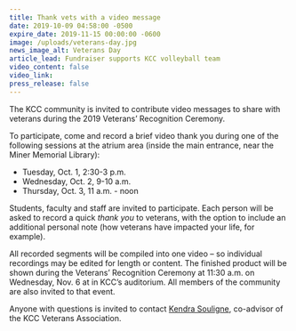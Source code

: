 ```yaml
---
title: Thank vets with a video message
date: 2019-10-09 04:58:00 -0500
expire_date: 2019-11-15 00:00:00 -0600
image: /uploads/veterans-day.jpg
news_image_alt: Veterans Day
article_lead: Fundraiser supports KCC volleyball team
video_content: false
video_link:
press_release: false
---
```


The KCC community is invited to contribute video messages to share with veterans during the 2019 Veterans’ Recognition Ceremony.

To participate, come and record a brief video thank you during one of the following sessions at the atrium area (inside the main entrance, near the Miner Memorial Library):

* Tuesday, Oct. 1, 2:30-3 p.m.
* Wednesday, Oct. 2, 9-10 a.m.
* Thursday, Oct. 3, 11 a.m. - noon

Students, faculty and staff are invited to participate. Each person will be asked to record a quick *thank you* to veterans, with the option to include an additional personal note (how veterans have impacted your life, for example).

All recorded segments will be compiled into one video – so individual recordings may be edited for length or content. The finished product will be shown during the Veterans’ Recognition Ceremony at 11:30 a.m. on Wednesday, Nov. 6 at in KCC’s auditorium. All members of the community are also invited to that event.

Anyone with questions is invited to contact [Kendra Souligne](mailto:ksouligne@kcc.edu), co-advisor of the KCC Veterans Association.